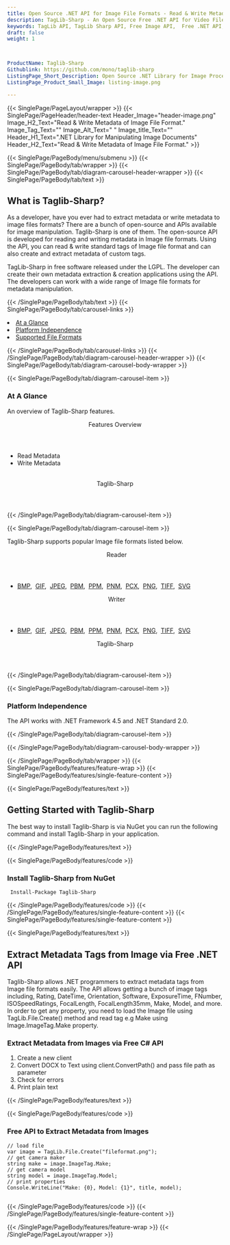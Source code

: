 ```yaml
---
title: Open Source .NET API for Image File Formats - Read & Write Metadata of Image File Formats
description: TagLib-Sharp - An Open Source Free .NET API for Video File Format. Read and Write Metadata tags of image file formats
keywords: TagLib API, TagLib Sharp API, Free Image API,  Free .NET API, Free MP4 API, Open Source MP4 API, Free MP4 Audio
draft: false
weight: 1



ProductName: Taglib-Sharp
Githublink: https://github.com/mono/taglib-sharp
ListingPage_Short_Description: Open Source .NET Library for Image Processing that allows reading and writing metadata tags for images.
ListingPage_Product_Small_Image: listing-image.png 

---
```


{{< SinglePage/PageLayout/wrapper >}}
{{< SinglePage/PageHeader/header-text
Header_Image="header-image.png"
Image_H2_Text="Read & Write Metadata of Image File Format."
Image_Tag_Text=""
Image_Alt_Text=" "
Image_title_Text=""
Header_H1_Text=".NET Library for Manipulating Image Documents"
Header_H2_Text="Read & Write Metadata of Image File Format." >}}

{{< SinglePage/PageBody/menu/submenu >}}
{{< SinglePage/PageBody/tab/wrapper >}}
{{< SinglePage/PageBody/tab/diagram-carousel-header-wrapper >}}
{{< SinglePage/PageBody/tab/text >}}



<h2 class="h2title">What is Taglib-Sharp?</h2>
<p>As a developer, have you ever had to extract metadata or write metadata to image files formats? There are a bunch of open-source and APIs available for image manipulation. Taglib-Sharp is one of them. The open-source API is developed for reading and writing metadata in Image file formats. Using the API, you can read & write standard tags of Image file format and can also create and extract metadata of custom tags.</p>
<p>TagLib-Sharp in free software released under the LGPL. The developer can create their own metadata extraction & creation applications using the API. The developers can work with a wide range of Image file formats for metadata manipulation.</p>

{{< /SinglePage/PageBody/tab/text >}}
{{< SinglePage/PageBody/tab/carousel-links >}}

<li data-target="#diagramcarousel" data-slide-to="0"><a href="#">At a Glance</a></li>
<li data-target="#diagramcarousel" data-slide-to="2"><a href="#">Platform Independence</a></li>
<li data-target="#diagramcarousel" data-slide-to="1"><a class="activetab" href="#">Supported File Formats</a></li>


{{< /SinglePage/PageBody/tab/carousel-links >}}
{{< /SinglePage/PageBody/tab/diagram-carousel-header-wrapper >}}
{{< SinglePage/PageBody/tab/diagram-carousel-body-wrapper >}}

{{< SinglePage/PageBody/tab/diagram-carousel-item >}}
<h3>At A Glance</h3>
<p>An overview of Taglib-Sharp features.</p>
<div class="diagram1 d1-poi">
<div class="d1-row">
<div class="d1-col d1-left"><header>Features Overview</header>
<ul>
<li>Read Metadata</li>
<li>Write Metadata</li>
</ul>
</div>
<!--/left-->
<div class="d1-col d1-right"> </div>
</div>
<div class="d1-logo" style="border: none;"><header>Taglib-Sharp</header><footer><small></small></footer></div>
<!--/logo--></div>
<!--/diagram1-->
{{< /SinglePage/PageBody/tab/diagram-carousel-item >}}

{{< SinglePage/PageBody/tab/diagram-carousel-item >}}
<p>Taglib-Sharp supports popular Image file formats listed below.</p>
<div class="diagram1 d2  d1-poi">
<div class="d1-row">
<div class="d1-col d1-left"><header><i class="fa fa-arrows-v "> </i> Reader</header>
<ul>
<li><a href="https://docs.fileformat.com/image/bmp/">BMP</a>,  <a href="https://docs.fileformat.com/image/gif/">GIF</a>,  <a href="https://docs.fileformat.com/image/jpeg/">JPEG</a>,  <a href="#">PBM</a>,  <a href="#">PPM</a>,  <a href="#">PNM</a>,  <a href="#">PCX</a>,  <a href="https://docs.fileformat.com/image/png/">PNG</a>,  <a href="https://docs.fileformat.com/image/tiff/">TIFF</a>,  <a href="https://docs.fileformat.com/page-description-language/svg/">SVG</a></li>
</ul>
</div>
<!--/left-->
<div class="d1-col d1-right"><header><i class="fa  fa-long-arrow-down"> </i> Writer</header>
<ul>
<li><a href="https://docs.fileformat.com/image/bmp/">BMP</a>,  <a href="https://docs.fileformat.com/image/gif/">GIF</a>,  <a href="https://docs.fileformat.com/image/jpeg/">JPEG</a>,  <a href="#">PBM</a>,  <a href="#">PPM</a>,  <a href="#">PNM</a>,  <a href="#">PCX</a>,  <a href="https://docs.fileformat.com/image/png/">PNG</a>,  <a href="https://docs.fileformat.com/image/tiff/">TIFF</a>,  <a href="https://docs.fileformat.com/page-description-language/svg/">SVG</a></li>
</ul>
</div>
<!--/right--></div>
<!--/row-->
<div class="d1-logo" style="border: none;"><header>Taglib-Sharp</header><footer><small></small></footer></div>
<!--/logo--></div>
<!--/diagram2-->
{{< /SinglePage/PageBody/tab/diagram-carousel-item >}}

{{< SinglePage/PageBody/tab/diagram-carousel-item >}}
<h3>Platform Independence</h3>
<p>The API works with .NET Framework 4.5 and .NET Standard 2.0.</p>
{{< /SinglePage/PageBody/tab/diagram-carousel-item >}}

{{< /SinglePage/PageBody/tab/diagram-carousel-body-wrapper >}}

{{< /SinglePage/PageBody/tab/wrapper >}}
{{< SinglePage/PageBody/features/feature-wrap >}}
{{< SinglePage/PageBody/features/single-feature-content >}}

{{< SinglePage/PageBody/features/text >}}
<h2 class="h2title">Getting Started with Taglib-Sharp</h2>
<p>The best way to install Taglib-Sharp is via NuGet you can run the following command and install Taglib-Sharp in your application.</p>
{{< /SinglePage/PageBody/features/text >}}

{{< SinglePage/PageBody/features/code >}}
<h3>Install Taglib-Sharp from NuGet</h3>
<pre><code class="html"> Install-Package Taglib-Sharp</code></pre>


{{< /SinglePage/PageBody/features/code >}}
{{< /SinglePage/PageBody/features/single-feature-content >}}
{{< SinglePage/PageBody/features/single-feature-content >}}

{{< SinglePage/PageBody/features/text >}}
<h2 class="h2title">Extract Metadata Tags from Image via Free .NET API</h2>
<p>Taglib-Sharp allows .NET programmers to extract metadata tags from Image file formats easily. The API allows getting a bunch of image tags including, Rating, DateTime, Orientation, Software, ExposureTime, FNumber, ISOSpeedRatings, FocalLength, FocalLength35mm, Make, Model, and more. In order to get any property, you need to load the Image file using TagLib.File.Create() method and read tag e.g Make using Image.ImageTag.Make property.</p>
<h3>Extract Metadata from Images via Free C# API</h3>
<ol>
<li>Create a new client</li>
<li>Convert DOCX to Text using client.ConvertPath() and pass file path as parameter</li>
<li>Check for errors</li>
<li>Print plain text</li>
</ol>
{{< /SinglePage/PageBody/features/text >}}

{{< SinglePage/PageBody/features/code >}}
<h3>Free API to Extract Metadata from Images</h3>
<pre><code class="c#">// load file
var image = TagLib.File.Create("fileformat.png");
// get camera maker
string make = image.ImageTag.Make;
// get camera model
string model = image.ImageTag.Model;
// print properties
Console.WriteLine("Make: {0}, Model: {1}", title, model);
                                    </code></pre>


{{< /SinglePage/PageBody/features/code >}}
{{< /SinglePage/PageBody/features/single-feature-content >}}

{{< /SinglePage/PageBody/features/feature-wrap >}}
{{< /SinglePage/PageLayout/wrapper >}}